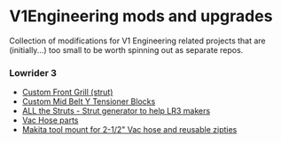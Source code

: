 # V1Engineering mods and upgrades
Collection of modifications for V1 Engineering related projects that are (initially...) too small to be worth spinning out as separate repos.

### Lowrider 3
- [Custom Front Grill (strut)](lowrider3/front-grill-strut/README.md)<br/>
- [Custom Mid Belt Y Tensioner Blocks](lowrider3/y-tension-blocks/README.md)<br/>
- [ALL the Struts - Strut generator to help LR3 makers](lowrider3/strut-plate-variable/README.md)<br/>
- [Vac Hose parts](lowrider3/vac-hose/README.md)<br/>
- [Makita tool mount for 2-1/2" Vac hose and reusable zipties](lowrider3/makita-tool-mount/README.md)<br/>
